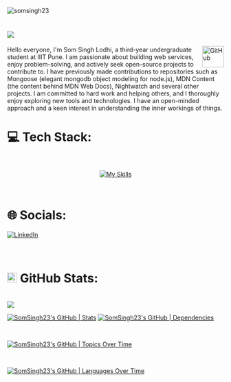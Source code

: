 
<p align="left"> <img src="https://komarev.com/ghpvc/?username=somsingh23&label=Profile%20views&color=0e75b6&style=flat" alt="somsingh23" /> </p>

#  <img src = "https://readme-typing-svg.herokuapp.com?font=Kalam&size=40&duration=2000&pause=380&color=02A8F7&center=true&vCenter=true&width=443&height=55&lines=Hi+%F0%9F%91%8B%2C+I'm+Som"/>
<img alt="GitHub" src="https://github.githubassets.com/images/mona-loading-dark.gif" width="50" height="50" align="right"  />
Hello everyone, I'm Som Singh Lodhi, a third-year undergraduate student at IIIT Pune. I am passionate about building web services, enjoy problem-solving, and actively seek open-source projects to contribute to. I have previously made contributions to repositories such as Mongoose (elegant mongodb object modeling for node.js), MDN Content (the content behind MDN Web Docs), Nightwatch and several other projects. I am committed to hard work and helping others, and I thoroughly enjoy exploring new tools and technologies. I have an open-minded approach and a keen interest in understanding the inner workings of things.

<br>

# 💻 Tech Stack:
<br>
<p align="center"><a href="https://skills.thijs.gg"><img src="https://skills.thijs.gg/icons?i=aws,bootstrap,blender,c,cpp,css,docker,git,github,githubactions,html,java,js,linux,mongodb,nodejs,postgres,py,react,redis,regex,rust,vim,vscode" alt="My Skills"></a></p>

<br>

# 🌐 Socials:
[![LinkedIn](https://img.shields.io/badge/LinkedIn-Connect-blue?style=for-the-badge&logo=linkedin)](https://www.linkedin.com/in/som-singh-lodhi-59b5b9226/)

<br>

# <img src="https://camo.githubusercontent.com/f11b92476ee793cfe97f20e0564ab552bd9bd670179d7b6772c59bb4d3218ca6/68747470733a2f2f692e70696e696d672e636f6d2f6f726967696e616c732f36352f63342f66342f36356334663435323537316265313236316539633632336637646134383861632e676966" height='23px' width = '23px' style="margin-top: 10px;" /> GitHub Stats:

<br>
<img src="https://github-contributor-stats.vercel.app/api?username=SomSingh23&limit=5&theme=highcontrast&combine_all_yearly_contributions=true&hide=B"/>
<br>

[![SomSingh23's GitHub | Stats](https://stats.quine.sh/SomSingh23/github?theme=dark)](https://quine.sh?utm_source=widgets&utm_campaign=SomSingh23) [![SomSingh23's GitHub | Dependencies](https://stats.quine.sh/SomSingh23/dependencies?theme=dark)](https://quine.sh?utm_source=widgets&utm_campaign=SomSingh23) 

<br>

[![SomSingh23's GitHub | Topics Over Time](https://stats.quine.sh/SomSingh23/topics-over-time?theme=dark)](https://quine.sh?utm_source=widgets&utm_campaign=SomSingh23)

<br>

[![SomSingh23's GitHub | Languages Over Time](https://stats.quine.sh/SomSingh23/languages-over-time?theme=dark)](https://quine.sh?utm_source=widgets&utm_campaign=SomSingh23)


